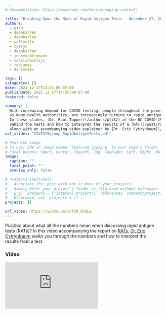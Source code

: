 ```yaml
---
# Documentation: https://wowchemy.com/docs/managing-content/

title: "Breaking Down the Math of Rapid Antigen Tests - December 27, 2021"
authors:
  - pft3
  - deankarlen
  - deankarlen
  - sallyotto
  - cytryn
  - deankarlen
  - jensvonbergmann
  - carolinecolijn
  - robjames
  - dancoombs

tags: []
categories: []
date: 2021-12-27T14:55:00-07:00
publishDate: 2021-12-27T14:55:00-07:00
featured: false

summary: |
  With increasing demand for COVID testing, people throughout the province, as well
  as many Health Authorities, are increasingly turning to rapid antigen tests (RATs). 
  In these slides, [Dr. Paul Tupper](/authors/pft3/) of the BC COVID-19 Modelling team describes the numbers 
  behind the tests and how to interpret the results of a [RAT](/post/rapid-antigen-tests/COVID19group-RapidAntigenTests.pdf), 
  along with an accompanying video explainer by [Dr. Eric Cytrynbaum](/authors/cytryn/).
url_slides: "COVID19group-RapidAntigenTests.pdf"

# Featured image
# To use, add an image named `featured.jpg/png` to your page's folder.
# Focal points: Smart, Center, TopLeft, Top, TopRight, Left, Right, BottomLeft, Bottom, BottomRight.
image:
  caption: ""
  focal_point: ""
  preview_only: false

# Projects (optional).
#   Associate this post with one or more of your projects.
#   Simply enter your project's folder or file name without extension.
#   E.g. `projects = ["internal-project"]` references `content/project/deep-learning/index.md`.
#   Otherwise, set `projects = []`.
projects: []

url_video: https://youtu.be/s3lm0_95QLo
---
```

Puzzled about what all the numbers mean when discussing rapid antigen tests (RATs)? In this video accompanying the report on  [RATs](/post/rapid-antigen-tests/COVID19group-RapidAntigenTests.pdf), [Dr. Eric
Cytrynbaum](/authors/cytryn/) walks you through the numbers and how to interpret the results from a test.

### Video
<div class="youtube-container">
<iframe src="https://www.youtube.com/embed/s3lm0_95QLo"  title="YouTube video player" frameborder="0" allow="accelerometer; autoplay; clipboard-write; encrypted-media; gyroscope; picture-in-picture" allowfullscreen class="video"></iframe> </div>

